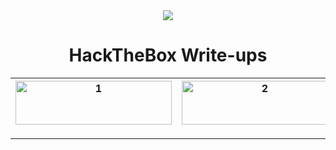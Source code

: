 <link rel="stylesheet" type="text/css" media="all" href="/css/style.css" />

<div align="center">
<img src="https://user-images.githubusercontent.com/98056797/152557406-f9501b1a-0213-4546-ae82-c55c299d3142.png">
<h1>HackTheBox Write-ups</h1>  
<table>
<tr>
<th><img src="https://user-images.githubusercontent.com/98056797/152462312-ccc713db-834e-4831-b2a1-f30acb093f16.png"  alt="1" width = 250px height = 70px ></th>
<th><img src="https://user-images.githubusercontent.com/98056797/152462676-0b0146c4-2f27-432c-a721-a1aaaf3d8ae3.png" alt="2" width = 250px height = 70px></th>
<th><img src="https://user-images.githubusercontent.com/98056797/152555353-3c5c07a2-3344-4e71-94f9-8cf6349c7d9a.png" alt="3" width = 250px height = 70px></th>
</tr>
<tr>
<td></td>
<td></td>
<td></td>
</tr>
<tr>
<td></td>
<td></td>
<td></td>
</tr>
<tr>
<td></td>
<td></td>
<td></td>
</tr>
</table> 
</div>

